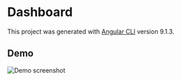 # Dashboard

This project was generated with [Angular CLI](https://github.com/angular/angular-cli) version 9.1.3.

## Demo
![Demo screenshot](https://user-images.githubusercontent.com/4992012/68629236-59dd8b00-04e3-11ea-85f1-cc42419d4949.png)
